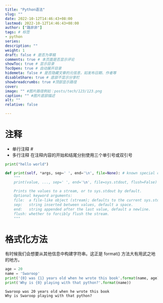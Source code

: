 ```yaml
---
title: "Python语法"
slug: ""
date: 2022-10-12T14:46:43+08:00
lastmod: 2022-10-12T14:46:43+08:00
author: ["路非非"]
tags: # 标签
- python
series:
description: ""
weight: 1
draft: false # 是否为草稿
comments: true # 本页面是否显示评论
showToc: true # 显示目录
TocOpen: true # 自动展开目录
hidemeta: false # 是否隐藏文章的元信息，如发布日期、作者等
disableShare: true # 底部不显示分享栏
showbreadcrumbs: true #顶部显示路径
cover:
image: "" #图片路径例如：posts/tech/123/123.png
caption: "" #图片底部描述
alt: ""
relative: false

---
```


# 注释
- 单行注释 #
- 多行注释 在注释内容的开始和结尾分别使用三个单引号或双引号

```python {linenos=true}
print("hello world")

def print(self, *args, sep=' ', end='\n', file=None): # known special case of print
    """
    print(value, ..., sep=' ', end='\n', file=sys.stdout, flush=False)
    
    Prints the values to a stream, or to sys.stdout by default.
    Optional keyword arguments:
    file:  a file-like object (stream); defaults to the current sys.stdout.
    sep:   string inserted between values, default a space.
    end:   string appended after the last value, default a newline.
    flush: whether to forcibly flush the stream.
    """
```

# 格式化方法

有时候我们会想要从其他信息中构建字符串。这正是 format() 方法大有用武之地的地方。

```python {linenos=true}
age = 20
name = 'Swaroop'
print('{0} was {1} years old when he wrote this book'.format(name, age))
print('Why is {0} playing with that python?'.format(name))
```

```
Swaroop was 20 years old when he wrote this book
Why is Swaroop playing with that python?
```